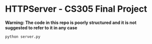 # HTTPServer - CS305 Final Project

**Warning: The code in this repo is poorly structured and it is not suggested to refer to it in any case**

```
python server.py
```
